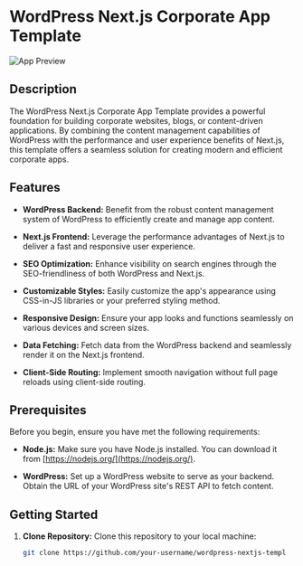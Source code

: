 # WordPress Next.js Corporate App Template

![App Preview](app-preview.png)

## Description

The WordPress Next.js Corporate App Template provides a powerful foundation for building corporate websites, blogs, or content-driven applications. By combining the content management capabilities of WordPress with the performance and user experience benefits of Next.js, this template offers a seamless solution for creating modern and efficient corporate apps.

## Features

- **WordPress Backend:** Benefit from the robust content management system of WordPress to efficiently create and manage app content.

- **Next.js Frontend:** Leverage the performance advantages of Next.js to deliver a fast and responsive user experience.

- **SEO Optimization:** Enhance visibility on search engines through the SEO-friendliness of both WordPress and Next.js.

- **Customizable Styles:** Easily customize the app's appearance using CSS-in-JS libraries or your preferred styling method.

- **Responsive Design:** Ensure your app looks and functions seamlessly on various devices and screen sizes.

- **Data Fetching:** Fetch data from the WordPress backend and seamlessly render it on the Next.js frontend.

- **Client-Side Routing:** Implement smooth navigation without full page reloads using client-side routing.

## Prerequisites

Before you begin, ensure you have met the following requirements:

- **Node.js:** Make sure you have Node.js installed. You can download it from [https://nodejs.org/](https://nodejs.org/).

- **WordPress:** Set up a WordPress website to serve as your backend. Obtain the URL of your WordPress site's REST API to fetch content.

## Getting Started

1. **Clone Repository:** Clone this repository to your local machine:

   ```bash
   git clone https://github.com/your-username/wordpress-nextjs-templ
